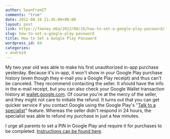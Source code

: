```yaml
---
author: SeanFromIT
comments: "true"
date: 2012-08-16 21:45:00+00:00
layout: post
link: https://feeney.mba/2012/08/16/how-to-set-a-google-play-password/
slug: how-to-set-a-google-play-password
title: How to Set a Google Play Password
wordpress_id: 84
categories:
- android
---
```


My two year old was able to make his first unauthorized in-app purchase yesterday. Because it's in-app, it won't show in your Google Play purchase history (even though they e-mail you a Google Play receipt) and thus can't be canceled. They recommend contacting the seller. It should have the info in the e-mail receipt, but you can also check your Google Wallet transaction history at [wallet.google.com](https://wallet.google.com/). Of course you're at the mercy of the seller, and they might not care to initiate the refund. It turns out that you can get quicker service if you contact Google using the Google Play's "[Talk to a specialist](https://support.google.com/googleplay/bin/request.py?contact_type=contact_policy&policy=apps)" feature. Whereas the seller didn't respond in 24 hours, the specialist was able to refund my purchase in just a few minutes.  
  
I urge all parents to set a PIN in Google Play and require it for purchases to be completed. [Instructions can be found here](http://www.gottabemobile.com/2012/07/26/how-to-password-protect-google-play-purchases-on-the-nexus-7/).
